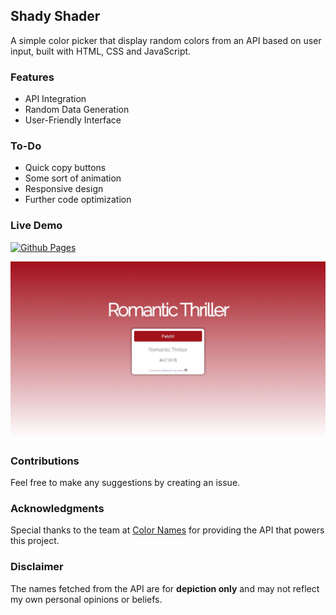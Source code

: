 ## Shady Shader

A simple color picker that display random colors from an API based on user input, built with HTML, CSS and JavaScript.

### Features

- API Integration
- Random Data Generation
- User-Friendly Interface

### To-Do

- Quick copy buttons
- Some sort of animation
- Responsive design
- Further code optimization

### Live Demo

[![Github Pages](https://img.shields.io/badge/github%20pages-121013?style=for-the-badge&logo=github&logoColor=white)](https://rafaelmdasilva.github.io/shady-shader/)

[![Page Preview](./images/preview.gif)](https://rafaelmdasilva.github.io/shady-shader/)

### Contributions

Feel free to make any suggestions by creating an issue.

### Acknowledgments

Special thanks to the team at [Color Names](https://github.com/meodai/color-names "Color Names Repository") for providing the API that powers this project.

### Disclaimer

The names fetched from the API are for **depiction only** and may not reflect my own personal opinions or beliefs.